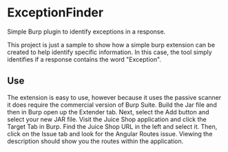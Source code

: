 # ExceptionFinder
Simple Burp plugin to identify exceptions in a response.

This project is just a sample to show how a simple burp extension can be created to help identify specific information. In this case, the tool simply identifies if a response contains the word "Exception". 

## Use
The extension is easy to use, however because it uses the passive scanner it does require the commercial version of Burp Suite. Build the Jar file and then in Burp open up the Extender tab. Next, select the Add button and select your new JAR file. Visit the Juice Shop application and click the Target Tab in Burp. Find the Juice Shop URL in the left and select it. Then, click on the Issue tab and look for the Angular Routes issue. Viewing the description should show you the routes within the application.

